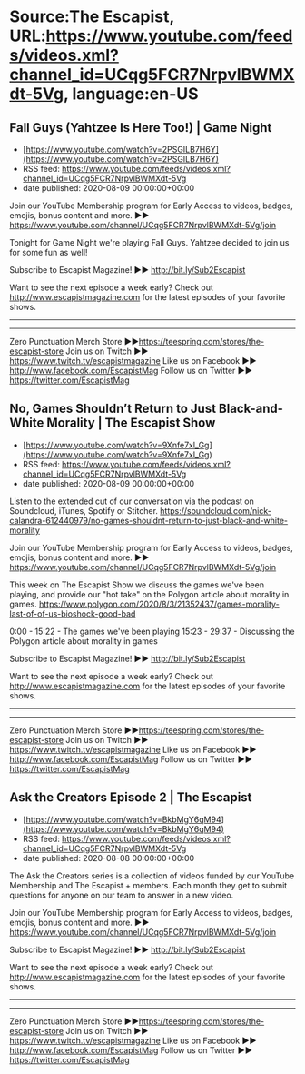 # Source:The Escapist, URL:https://www.youtube.com/feeds/videos.xml?channel_id=UCqg5FCR7NrpvlBWMXdt-5Vg, language:en-US

## Fall Guys (Yahtzee Is Here Too!) | Game Night
 - [https://www.youtube.com/watch?v=2PSGILB7H6Y](https://www.youtube.com/watch?v=2PSGILB7H6Y)
 - RSS feed: https://www.youtube.com/feeds/videos.xml?channel_id=UCqg5FCR7NrpvlBWMXdt-5Vg
 - date published: 2020-08-09 00:00:00+00:00

Join our YouTube Membership program for Early Access to videos, badges, emojis, bonus content and more. ►► https://www.youtube.com/channel/UCqg5FCR7NrpvlBWMXdt-5Vg/join

Tonight for Game Night we're playing Fall Guys. Yahtzee  decided to join us for some fun as well! 


Subscribe to Escapist Magazine! ►► http://bit.ly/Sub2Escapist

Want to see the next episode a week early? Check out http://www.escapistmagazine.com for the latest episodes of your favorite shows.

---



---


Zero Punctuation Merch Store ►►https://teespring.com/stores/the-escapist-store
Join us on Twitch ►► https://www.twitch.tv/escapistmagazine 
Like us on Facebook ►► http://www.facebook.com/EscapistMag
Follow us on Twitter ►► https://twitter.com/EscapistMag

## No, Games Shouldn’t Return to Just Black-and-White Morality | The Escapist Show
 - [https://www.youtube.com/watch?v=9Xnfe7xl_Gg](https://www.youtube.com/watch?v=9Xnfe7xl_Gg)
 - RSS feed: https://www.youtube.com/feeds/videos.xml?channel_id=UCqg5FCR7NrpvlBWMXdt-5Vg
 - date published: 2020-08-09 00:00:00+00:00

Listen to the extended cut of our conversation via the podcast on Soundcloud, iTunes, Spotify or Stitcher. https://soundcloud.com/nick-calandra-612440979/no-games-shouldnt-return-to-just-black-and-white-morality

Join our YouTube Membership program for Early Access to videos, badges, emojis, bonus content and more. ►► https://www.youtube.com/channel/UCqg5FCR7NrpvlBWMXdt-5Vg/join

This week on The Escapist Show we discuss the games we've been playing, and provide our "hot take" on the Polygon article about morality in games. https://www.polygon.com/2020/8/3/21352437/games-morality-last-of-of-us-bioshock-good-bad

0:00 - 15:22 - The games we've been playing
15:23 - 29:37 - Discussing the Polygon article about morality in games

Subscribe to Escapist Magazine! ►► http://bit.ly/Sub2Escapist

Want to see the next episode a week early? Check out http://www.escapistmagazine.com for the latest episodes of your favorite shows.

---



---


Zero Punctuation Merch Store ►►https://teespring.com/stores/the-escapist-store
Join us on Twitch ►► https://www.twitch.tv/escapistmagazine 
Like us on Facebook ►► http://www.facebook.com/EscapistMag
Follow us on Twitter ►► https://twitter.com/EscapistMag

## Ask the Creators Episode 2 | The Escapist
 - [https://www.youtube.com/watch?v=BkbMgY6qM94](https://www.youtube.com/watch?v=BkbMgY6qM94)
 - RSS feed: https://www.youtube.com/feeds/videos.xml?channel_id=UCqg5FCR7NrpvlBWMXdt-5Vg
 - date published: 2020-08-08 00:00:00+00:00

The Ask the Creators series is a collection of videos funded by our YouTube Membership and The Escapist + members. Each month they get to submit questions for anyone on our team to answer in a new video.

Join our YouTube Membership program for Early Access to videos, badges, emojis, bonus content and more. ►► https://www.youtube.com/channel/UCqg5FCR7NrpvlBWMXdt-5Vg/join

Subscribe to Escapist Magazine! ►► http://bit.ly/Sub2Escapist

Want to see the next episode a week early? Check out http://www.escapistmagazine.com for the latest episodes of your favorite shows.

---



---


Zero Punctuation Merch Store ►►https://teespring.com/stores/the-escapist-store
Join us on Twitch ►► https://www.twitch.tv/escapistmagazine 
Like us on Facebook ►► http://www.facebook.com/EscapistMag
Follow us on Twitter ►► https://twitter.com/EscapistMag

